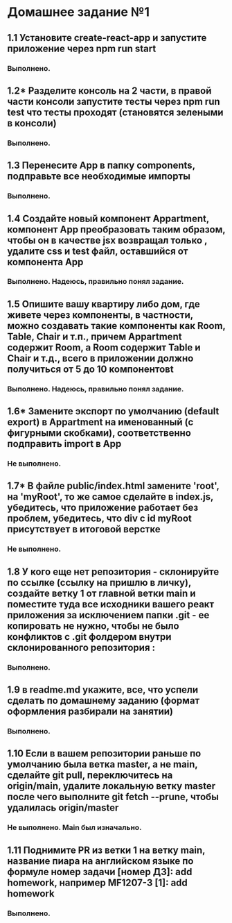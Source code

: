 # Домашнее задание №1

## 1.1 Установите create-react-app и запустите приложение через npm run start

### Выполнено.

## 1.2* Разделите консоль на 2 части, в правой части консоли запустите тесты через npm run test что тесты проходят (становятся зелеными в консоли)

### Выполнено.

## 1.3 Перенесите App в папку components, подправьте все необходимые импорты

### Выполнено.

## 1.4 Создайте новый компонент Appartment, компонент App преобразовать таким образом, чтобы он в качестве jsx возвращал только <Appartment/>, удалите css и test файл, оставшийся от компонента App

### Выполнено. Надеюсь, правильно понял задание.

## 1.5 Опишите вашу квартиру либо дом, где живете через компоненты, в частности, можно создавать такие компоненты как Room, Table, Chair и т.п., причем Appartment содержит Room, а Room содержит Table и Chair и т.д., всего в приложении должно получиться от 5 до 10 компонентовt

### Выполнено. Надеюсь, правильно понял задание.

## 1.6* Замените экспорт по умолчанию (default export) в Appartment на именованный (с фигурными скобками), соответственно подправить import в App

### Не выполнено.

## 1.7* В файле public/index.html замените 'root', на 'myRoot', то же самое сделайте в index.js, убедитесь, что приложение работает без проблем, убедитесь, что div с id myRoot присутствует в итоговой верстке

### Не выполнено.

## 1.8 У кого еще нет репозитория - склонируйте по ссылке (ссылку на пришлю в личку), создайте ветку 1 от главной ветки main и поместите туда все исходники вашего реакт приложения за исключением папки .git - ее копировать не нужно, чтобы не было конфликтов с .git фолдером внутри склонированного репозитория :

### Выполнено.

## 1.9 в readme.md укажите, все, что успели сделать по домашнему заданию (формат оформления разбирали на занятии)

### Выполнено.

## 1.10 Если в вашем репозитории раньше по умолчанию была ветка master, а не main, сделайте git pull, переключитесь на origin/main, удалите локальную ветку master после чего выполните git fetch --prune, чтобы удалилась origin/master

### Не выполнено. Main был изначально.

## 1.11 Поднимите PR из ветки 1 на ветку main, название пиара на английском языке по формуле номер задачи [номер ДЗ]: add homework, например MF1207-3 [1]: add homework

### Выполнено.
